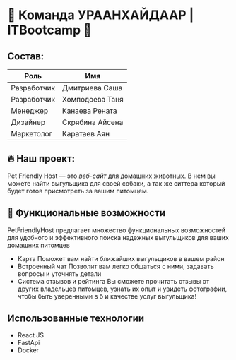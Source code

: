 # :robot: Команда УРААНХАЙДААР | ITBootcamp :dizzy:
## Состав:
| Роль | Имя |
| --- | --- |
| Разработчик | Дмитриева Саша |
| Разработчик | Хомподоева Таня |
| Менеджер | Канаева Рената |
| Дизайнер | Скрябина Айсена |
| Маркетолог | Каратаев Аян |
## :fire: Наш проект:
Pet Friendly Host — это *веб-сайт* для домашних животных. В нем вы можете найти выгульщика для своей собаки, а так же ситтера который будет готов присмотреть за вашим питомцем.
## :space_invader: Функциональные возможности
PetFriendlyHost предлагает множество функциональных возможностей для удобного и эффективного поиска надежных выгульщиков для ваших домашних питомцев
- Карта
Поможет вам найти ближайших выгульщиков в вашем район
- Встроенный чат
Позволит вам легко общаться с ними, задавать вопросы и уточнять детали
- Система отзывов и рейтинга
Вы сможете прочитать отзывы от других владельцев питомцев, узнать их опыт и увидеть фотографии, чтобы быть уверенными в б и качестве услуг выгульщика!
## Использованные технологии
- React JS
- FastApi
- Docker

